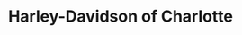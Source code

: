 ---
title: "Harley-Davidson of Charlotte"
url: /matthews/harley-davidson-of-charlotte/
shop: motorcycle
---